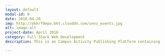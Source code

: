 ```yaml
---
layout: default
modal-id: 6
date: 2016-04-26
img: http://okkrf0epo.bkt.clouddn.com/unnc_events.jpg
alt: image-alt
project-date: April 2016
category: Full Stack Web Development
description: This is an Campus Activity Publishing Platform containing the user system, administer platform and user interface building with HTML, CSS, JavaScript, PHP, MySQL. <a href="https://github.com/yehan-xiao/UNNC-EVENT">Click to See More</a>.

---
```







